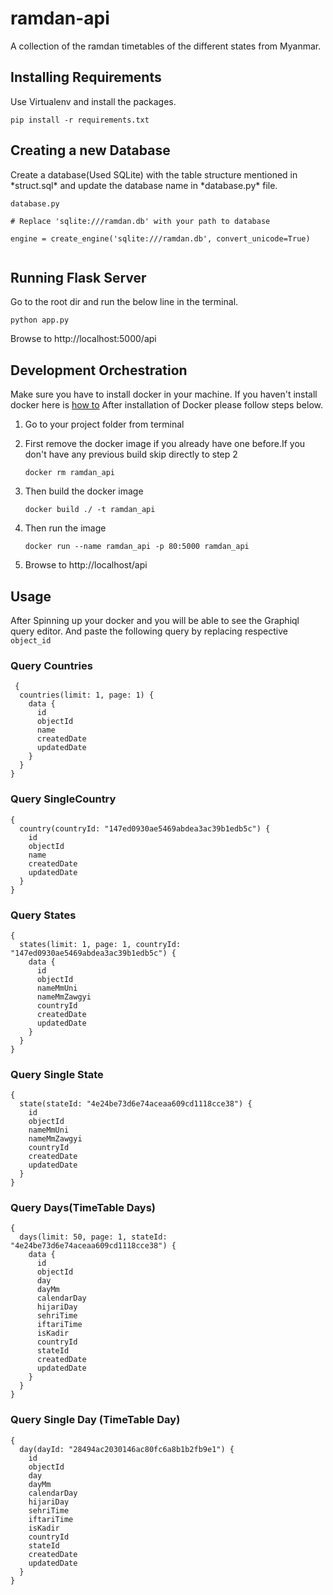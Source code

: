 

# ramdan-api  
A collection of the ramdan timetables of the different states from Myanmar.
  
  
## Installing Requirements  
Use Virtualenv and install the packages.  
```  
pip install -r requirements.txt  
```  
## Creating a new Database  
Create a database(Used SQLite) with the table structure mentioned in *struct.sql\* and update the database name in *database.py\* file.  
```  
database.py  
  
# Replace 'sqlite:///ramdan.db' with your path to database  
  
engine = create_engine('sqlite:///ramdan.db', convert_unicode=True)  
  
```
## Running Flask Server  
Go to the root dir and run the below line in the terminal.  
```  
python app.py  
```  
Browse to http://localhost:5000/api

## Development Orchestration
Make sure you have to install docker in your machine.
If you haven't install docker here is [how to](https://docs.docker.com/get-started/) 
After installation of Docker please follow steps below.
1. Go to your project folder from terminal 
 2. First remove the docker image if you already have one before.If you don't have any previous build skip directly to step 2

	```
	docker rm ramdan_api 
	```
	
3. Then build the docker image 
	```
	docker build ./ -t ramdan_api
	```
4. Then run the image
	```
	docker run --name ramdan_api -p 80:5000 ramdan_api
	```
5. Browse to http://localhost/api


## Usage
After Spinning up your docker and you will be able to see the Graphiql query editor. And paste the following query by replacing respective `object_id`

### Query Countries

 

     {
      countries(limit: 1, page: 1) {
        data {
          id
          objectId
          name
          createdDate
          updatedDate
        }
      }
    }

### Query SingleCountry

    {
      country(countryId: "147ed0930ae5469abdea3ac39b1edb5c") {
        id
        objectId
        name
        createdDate
        updatedDate
      }
    }
### Query States

    {
      states(limit: 1, page: 1, countryId: "147ed0930ae5469abdea3ac39b1edb5c") {
        data {
          id
          objectId
          nameMmUni
          nameMmZawgyi
          countryId
          createdDate
          updatedDate
        }
      }
    }
 ### Query Single State
 

    {
      state(stateId: "4e24be73d6e74aceaa609cd1118cce38") {
        id
        objectId
        nameMmUni
        nameMmZawgyi
        countryId
        createdDate
        updatedDate
      }
    }
### Query Days(TimeTable Days)

    {
      days(limit: 50, page: 1, stateId: "4e24be73d6e74aceaa609cd1118cce38") {
        data {
          id
          objectId
          day
          dayMm
          calendarDay
          hijariDay
          sehriTime
          iftariTime
          isKadir
          countryId
          stateId
          createdDate
          updatedDate
        }
      }
    }
### Query Single  Day (TimeTable Day)

    {
      day(dayId: "28494ac2030146ac80fc6a8b1b2fb9e1") {
        id
        objectId
        day
        dayMm
        calendarDay
        hijariDay
        sehriTime
        iftariTime
        isKadir
        countryId
        stateId
        createdDate
        updatedDate
      }
    }

